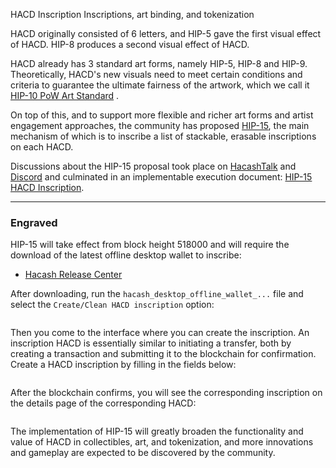 HACD Inscription
Inscriptions, art binding, and tokenization



HACD originally consisted of 6 letters, and HIP-5 gave the first visual effect of HACD. HIP-8 produces a second visual effect of HACD.


HACD already has 3 standard art forms, namely HIP-5, HIP-8 and HIP-9. Theoretically, HACD's new visuals need to meet certain conditions and criteria to guarantee the ultimate fairness of the artwork, which we call it [HIP-10 PoW Art Standard](https://github.com/hacash/paper/blob/master/HIP/diamond/PoW_Art_Standard.mediawiki) .

On top of this, and to support more flexible and richer art forms and artist engagement approaches, the community has proposed [HIP-15](https://github.com/hacash/paper/blob/master/HIP/diamond/hacd_inscription.md), the main mechanism of which is to inscribe a list of stackable, erasable inscriptions on each HACD.


Discussions about the HIP-15 proposal took place on [HacashTalk](https://hacashtalk.com/t/hip15-hacd-secondary-artistic-creation-signature-engraving-and-erasure/184) and [Discord](https://discord.com/channels/757976908653920299/802807729584209920/1189460916534771822) and culminated in an implementable execution document: [HIP-15 HACD Inscription](https://github.com/hacash/paper/blob/master/HIP/diamond/hacd_inscription.md).

---

### Engraved

HIP-15 will take effect from block height 518000 and will require the download of the latest offline desktop wallet to inscribe:

- [Hacash Release Center](https://github.com/hacash/node/releases)

After downloading, run the `hacash_desktop_offline_wallet_...` file and select the `Create/Clean HACD inscription` option:

<img class="lazy ctw" data-src="/image/tobeminer/hip15-btn.png" />

Then you come to the interface where you can create the inscription. An inscription HACD is essentially similar to initiating a transfer, both by creating a transaction and submitting it to the blockchain for confirmation. Create a HACD inscription by filling in the fields below:

<img class="lazy ctw" data-src="/image/tobeminer/hip15-crtx.png" />

After the blockchain confirms, you will see the corresponding inscription on the details page of the corresponding HACD:

<img class="lazy ctw" data-src="/image/tobeminer/hip15-show.png" />

The implementation of HIP-15 will greatly broaden the functionality and value of HACD in collectibles, art, and tokenization, and more innovations and gameplay are expected to be discovered by the community.




